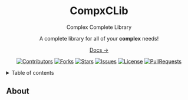 <div align=center>
<img src="https://github.com/kanwineko" alt="">
<h1> <b>CompxCLib</b> </h1>
Complex Complete Library
<br/>
<!-- Description  -->

A complete library for all of your <b>complex</b> needs!

<a href="https://github.com/KanwiNeko/compxclib/wiki">Docs →</a>
<br/>

[![Contributors][Contributors]][Contributors-url]
[![Forks][Forks]][Forks-url]
[![Stars][Stars]][Stars-url]
[![Issues][Issues]][Issues-url]
[![License][License]][License-url]
[![PullRequests][PullRequests]][PullRequests-url]



</div>

<details>
    <summary>Table of contents</summary>
        <ol>
            <li><a href="#About">About</a></li>
        </ol>
</details>

## About

<!-- LINKS AND IMAGES -->

[Contributors]: (https://img.shields.io/github/contributors/KanwiNeKo/compxclib?color=blue&style=for-the-badge)
[Forks]: (https://img.shields.io/github/forks/kanwineko/compxclib?style=for-the-badge)
[Stars]: (https://img.shields.io/github/stars/kanwineko/compxclib?style=for-the-badge)
[Issues]: (https://img.shields.io/github/issues/kanwineko/compxclib?style=for-the-badge)
[License]: (https://img.shields.io/github/license/kanwineko/compxclib?style=for-the-badge)
[PullRequests]: (https://img.shields.io/github/issues-pr/kanwineko/compxclib?style=for-the-badge)

[Contributors-url]: (https://github.com/KanwiNeko/compxclib/graphs/contributors)
[Forks-url]: (https://github.com/KanwiNeko/compxclib/network/members)
[Stars-url]: (https://github.com/KanwiNeko/compxclib)
[Issues-url]: (https://github.com/KanwiNeko/compxclib/issues)
[License-url]: (https://mit-license.org/) 
[PullRequests-url]: (https://github.com/KanwiNeko/compxclib/pulls)

[README-inspiration]: (https://github.com/othneildrew/Best-README-Template)
